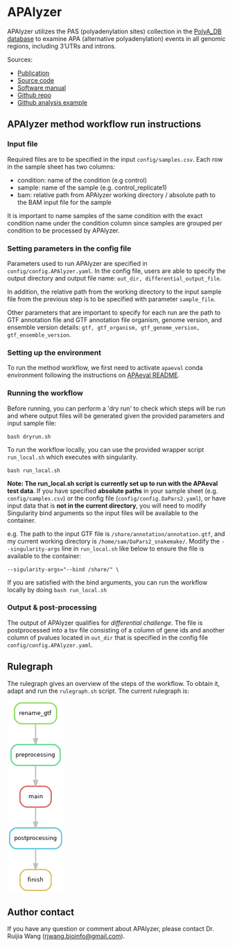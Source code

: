 # APAlyzer
APAlyzer utilizes the PAS (polyadenylation sites) collection in the [PolyA_DB database](http://polya-db.org/polya_db/v3/) to examine APA (alternative polyadenylation) events in all genomic regions,
including 3′UTRs and introns.

Sources:
- [Publication](https://academic.oup.com/bioinformatics/article/36/12/3907/5823886)
- [Source code](https://bioconductor.org/packages/release/bioc/html/APAlyzer.html)
- [Software manual](https://bioconductor.org/packages/release/bioc/manuals/APAlyzer/man/APAlyzer.pdf)
- [Github repo](https://github.com/RJWANGbioinfo/APAlyzer)
- [Github analysis example](https://github.com/RJWANGbioinfo/APAlyzer#complete-analysis-example-apa-analysis-in-mouse-testis-versus-heart)

## APAlyzer method workflow run instructions

### Input file
Required files are to be specified in the input `config/samples.csv`. 
Each row in the sample sheet has two columns:

- condition: name of the condition (e.g control)
- sample: name of the sample (e.g. control_replicate1)
- bam: relative path from APAlyzer working directory / absolute path to the
       BAM input file for the sample

It is important to name samples of the same condition with the exact condition name under the condition
column since samples are grouped per condition to be processed by APAlyzer.

### Setting parameters in the config file
Parameters used to run APAlyzer are specified in `config/config.APAlyzer.yaml`.
In the config file, users are able to specify the output directory and output 
file name: `out_dir, differential_output_file`. <br>

In addition, the relative path from the working directory to the input sample file 
from the previous step is to be specified with parameter `sample_file`. <br>

Other parameters that are important to specify for each run are the
path to GTF annotation file and GTF annotation file organism, 
genome version, and ensemble version details: 
`gtf, gtf_organism, gtf_genome_version, gtf_ensemble_version`.

### Setting up the environment
To run the method workflow, we first need to activate `apaeval` conda environment
following the instructions on [APAeval README](https://github.com/iRNA-COSI/APAeval#conda-environment-file).

### Running the workflow
Before running, you can perform a 'dry run' to check which steps will be run and where output files will be 
generated given the provided parameters and input sample file:

```
bash dryrun.sh
```

To run the workflow locally, you can use the provided wrapper script `run_local.sh` which executes with singularity.

```
bash run_local.sh
```

**Note: The run_local.sh script is currently set up to run with the APAeval test data**. 
If you have specified **absolute paths** in your sample sheet (e.g. `config/samples.csv`) or the config file (`config/config.DaPars2.yaml`), 
or have input data that is **not in the current directory**, you will need to modify Singularity bind arguments so the 
input files will be available to the container.

e.g. The path to the input GTF file is `/share/annotation/annotation.gtf`, and my current working directory is `/home/sam/DaPars2_snakemake/`. 
Modify the `--singularity-args` line in `run_local.sh` like below to ensure the file is available to the container:

```
--sigularity-args="--bind /share/" \
```

If you are satisfied with the bind arguments, you can run the workflow locally by doing `bash run_local.sh`

### Output & post-processing
The output of APAlyzer qualifies for _differential challenge_.
The file is postprocessed into a tsv file consisting of a column of
gene ids and another column of pvalues located in `out_dir`
that is specified in the config file `config/config.APAlyzer.yaml`.

## Rulegraph
The rulegraph gives an overview of the steps of the workflow. 
To obtain it, adapt and run the `rulegraph.sh` script.
The current rulegraph is:

![rulegraph](rulegraph.APAlyzer.png)

## Author contact
If you have any question or comment about APAlyzer, please contact 
Dr. Ruijia Wang (rjwang.bioinfo@gmail.com).
